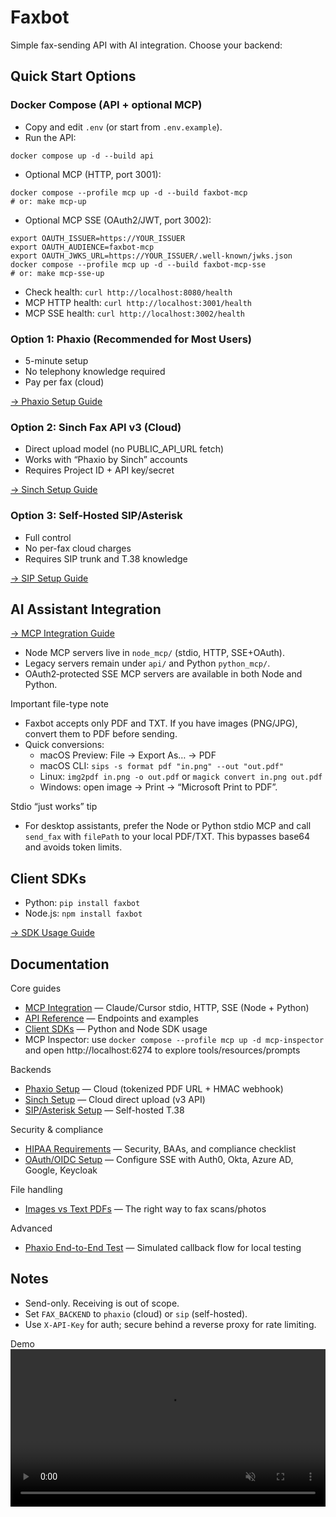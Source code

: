 # Faxbot

Simple fax-sending API with AI integration. Choose your backend:

## Quick Start Options

### Docker Compose (API + optional MCP)
- Copy and edit `.env` (or start from `.env.example`).
- Run the API:
```
docker compose up -d --build api
```
- Optional MCP (HTTP, port 3001):
```
docker compose --profile mcp up -d --build faxbot-mcp
# or: make mcp-up
```
- Optional MCP SSE (OAuth2/JWT, port 3002):
```
export OAUTH_ISSUER=https://YOUR_ISSUER
export OAUTH_AUDIENCE=faxbot-mcp
export OAUTH_JWKS_URL=https://YOUR_ISSUER/.well-known/jwks.json
docker compose --profile mcp up -d --build faxbot-mcp-sse
# or: make mcp-sse-up
```
- Check health: `curl http://localhost:8080/health`
- MCP HTTP health: `curl http://localhost:3001/health`
 - MCP SSE health: `curl http://localhost:3002/health`

### Option 1: Phaxio (Recommended for Most Users)
- 5-minute setup
- No telephony knowledge required
- Pay per fax (cloud)

[→ Phaxio Setup Guide](docs/PHAXIO_SETUP.md)

### Option 2: Sinch Fax API v3 (Cloud)
- Direct upload model (no PUBLIC_API_URL fetch)
- Works with “Phaxio by Sinch” accounts
- Requires Project ID + API key/secret

[→ Sinch Setup Guide](docs/SINCH_SETUP.md)

### Option 3: Self-Hosted SIP/Asterisk
- Full control
- No per-fax cloud charges
- Requires SIP trunk and T.38 knowledge

[→ SIP Setup Guide](docs/SIP_SETUP.md)

## AI Assistant Integration
[→ MCP Integration Guide](docs/MCP_INTEGRATION.md)

- Node MCP servers live in `node_mcp/` (stdio, HTTP, SSE+OAuth).
- Legacy servers remain under `api/` and Python `python_mcp/`.
- OAuth2‑protected SSE MCP servers are available in both Node and Python.

Important file-type note
- Faxbot accepts only PDF and TXT. If you have images (PNG/JPG), convert them to PDF before sending.
- Quick conversions:
  - macOS Preview: File → Export As… → PDF
  - macOS CLI: `sips -s format pdf "in.png" --out "out.pdf"`
  - Linux: `img2pdf in.png -o out.pdf` or `magick convert in.png out.pdf`
  - Windows: open image → Print → “Microsoft Print to PDF”.

Stdio “just works” tip
- For desktop assistants, prefer the Node or Python stdio MCP and call `send_fax` with `filePath` to your local PDF/TXT. This bypasses base64 and avoids token limits.

## Client SDKs
- Python: `pip install faxbot`
- Node.js: `npm install faxbot`

[→ SDK Usage Guide](docs/SDKS.md)

## Documentation
Core guides
- [MCP Integration](docs/MCP_INTEGRATION.md) — Claude/Cursor stdio, HTTP, SSE (Node + Python)
- [API Reference](docs/API_REFERENCE.md) — Endpoints and examples
- [Client SDKs](docs/SDKS.md) — Python and Node SDK usage
 - MCP Inspector: use `docker compose --profile mcp up -d mcp-inspector` and open http://localhost:6274 to explore tools/resources/prompts

Backends
- [Phaxio Setup](docs/PHAXIO_SETUP.md) — Cloud (tokenized PDF URL + HMAC webhook)
- [Sinch Setup](docs/SINCH_SETUP.md) — Cloud direct upload (v3 API)
- [SIP/Asterisk Setup](docs/SIP_SETUP.md) — Self-hosted T.38

Security & compliance
- [HIPAA Requirements](HIPAA_REQUIREMENTS.md) — Security, BAAs, and compliance checklist
- [OAuth/OIDC Setup](docs/OAUTH_SETUP.md) — Configure SSE with Auth0, Okta, Azure AD, Google, Keycloak

File handling
- [Images vs Text PDFs](docs/IMAGES_AND_PDFS.md) — The right way to fax scans/photos

Advanced
- [Phaxio End-to-End Test](docs/PHAXIO_E2E_TEST.md) — Simulated callback flow for local testing

## Notes
- Send-only. Receiving is out of scope.
- Set `FAX_BACKEND` to `phaxio` (cloud) or `sip` (self-hosted).
- Use `X-API-Key` for auth; secure behind a reverse proxy for rate limiting.

Demo
<video src="assets/faxbot_demo.mp4" width="100%" autoplay loop muted playsinline controls>
  <a href="assets/faxbot_demo.mp4">Watch the demo video</a>
  (Your browser or GitHub may not inline-play videos; use the link.)
</video>
